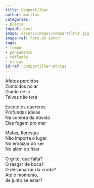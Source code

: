 ```yaml
---
title: Compartilhar
author: marllus
categories:
- poesia
layout: post
image: assets/images/compartilhar.jpg
image-ref: Foto do autor
tags:
- tempo
- pensamento
- reflexão
- etnias
id-ref: compartilhar-etnias
---
```


Afetos perdidos<br>
Zumbidos no ar<br>
Diante de si<br>
Talvez não terá

Exceto os quereres<br>
Profundas ideias<br>
Na sombra da dúvida<br>
Eles fogem pro mar

Matas, florestas <br>
Não importa o lugar<br>
No enraizar do ser<br>
No além do fixar

O grito, que falta?<br>
O rasgar de boca?<br>
O desamarrar da corda?<br>
Até o momento,<br>
de junto se estar?
